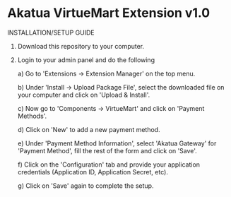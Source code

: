 Akatua VirtueMart Extension v1.0
================================

INSTALLATION/SETUP GUIDE

1) Download this repository to your computer.

2) Login to your admin panel and do the following

    a) Go to 'Extensions -> Extension Manager' on the top menu.

    b) Under 'Install -> Upload Package File', select the downloaded file on your computer and click on 'Upload & Install'.

    c) Now go to 'Components -> VirtueMart' and click on 'Payment Methods'.

    d) Click on 'New' to add a new payment method.

    e) Under 'Payment Method Information', select 'Akatua Gateway' for 'Payment Method', fill the rest of the form and click on 'Save'.

    f) Click on the 'Configuration' tab and provide your application credentials (Application ID, Application Secret, etc).

    g) Click on 'Save' again to complete the setup.
